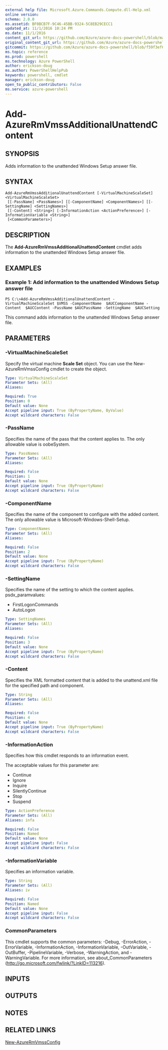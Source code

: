```yaml
---
external help file: Microsoft.Azure.Commands.Compute.dll-Help.xml
online version: 
schema: 2.0.0
ms.assetid: BF0BCB7F-9C46-45BB-9324-5C8EB29CECC1
updated_at: 11/1/2016 10:24 PM
ms.date: 11/1/2016
content_git_url: https://github.com/Azure/azure-docs-powershell/blob/master/azureps-cmdlets-docs/ResourceManager/AzureRM.Compute/v1.3.4/Add-AzureRmVmssAdditionalUnattendContent.md
original_content_git_url: https://github.com/Azure/azure-docs-powershell/blob/master/azureps-cmdlets-docs/ResourceManager/AzureRM.Compute/v1.3.4/Add-AzureRmVmssAdditionalUnattendContent.md
gitcommit: https://github.com/Azure/azure-docs-powershell/blob/f59f3ef60bc592383812213e69fd77ba950759ed/azureps-cmdlets-docs/ResourceManager/AzureRM.Compute/v1.3.4/Add-AzureRmVmssAdditionalUnattendContent.md
ms.topic: reference
ms.prod: powershell
ms.technology: Azure PowerShell
author: erickson-doug
ms.author: PowerShellHelpPub
keywords: powershell, cmdlet
manager: erickson-doug
open_to_public_contributors: False
ms.service: azure-powershell
---
```


# Add-AzureRmVmssAdditionalUnattendContent

## SYNOPSIS
Adds information to the unattended Windows Setup answer file.

## SYNTAX

```
Add-AzureRmVmssAdditionalUnattendContent [-VirtualMachineScaleSet] <VirtualMachineScaleSet>
 [[-PassName] <PassNames>] [[-ComponentName] <ComponentNames>] [[-SettingName] <SettingNames>]
 [[-Content] <String>] [-InformationAction <ActionPreference>] [-InformationVariable <String>]
 [<CommonParameters>]
```

## DESCRIPTION
The **Add-AzureRmVmssAdditionalUnattendContent** cmdlet adds information to the unattended Windows Setup answer file.

## EXAMPLES

### Example 1: Add information to the unattended Windows Setup answer file
```
PS C:\>Add-AzureRmVmssAdditionalUnattendContent -VirtualMachineScaleSet $VMSS -ComponentName  $AUCComponentName -Content  $AUCContent -PassName $AUCPassName -SettingName  $AUCSetting
```

This command adds information to the unattended Windows Setup answer file.

## PARAMETERS

### -VirtualMachineScaleSet
Specify the virtual machine **Scale Set** object.
You can use the New-AzureRmVmssConfig cmdlet to create the object.

```yaml
Type: VirtualMachineScaleSet
Parameter Sets: (All)
Aliases: 

Required: True
Position: 0
Default value: None
Accept pipeline input: True (ByPropertyName, ByValue)
Accept wildcard characters: False
```

### -PassName
Specifies the name of the pass that the content applies to.
The only allowable value is oobeSystem.

```yaml
Type: PassNames
Parameter Sets: (All)
Aliases: 

Required: False
Position: 1
Default value: None
Accept pipeline input: True (ByPropertyName)
Accept wildcard characters: False
```

### -ComponentName
Specifies the name of the component to configure with the added content.
The only allowable value is Microsoft-Windows-Shell-Setup.

```yaml
Type: ComponentNames
Parameter Sets: (All)
Aliases: 

Required: False
Position: 2
Default value: None
Accept pipeline input: True (ByPropertyName)
Accept wildcard characters: False
```

### -SettingName
Specifies the name of the setting to which the content applies.
psdx_paramvalues:

- FirstLogonCommands
- AutoLogon

```yaml
Type: SettingNames
Parameter Sets: (All)
Aliases: 

Required: False
Position: 3
Default value: None
Accept pipeline input: True (ByPropertyName)
Accept wildcard characters: False
```

### -Content
Specifies the XML formatted content that is added to the unattend.xml file for the specified path and component.

```yaml
Type: String
Parameter Sets: (All)
Aliases: 

Required: False
Position: 4
Default value: None
Accept pipeline input: True (ByPropertyName)
Accept wildcard characters: False
```

### -InformationAction
Specifies how this cmdlet responds to an information event.

The acceptable values for this parameter are:

- Continue
- Ignore
- Inquire
- SilentlyContinue
- Stop
- Suspend

```yaml
Type: ActionPreference
Parameter Sets: (All)
Aliases: infa

Required: False
Position: Named
Default value: None
Accept pipeline input: False
Accept wildcard characters: False
```

### -InformationVariable
Specifies an information variable.

```yaml
Type: String
Parameter Sets: (All)
Aliases: iv

Required: False
Position: Named
Default value: None
Accept pipeline input: False
Accept wildcard characters: False
```

### CommonParameters
This cmdlet supports the common parameters: -Debug, -ErrorAction, -ErrorVariable, -InformationAction, -InformationVariable, -OutVariable, -OutBuffer, -PipelineVariable, -Verbose, -WarningAction, and -WarningVariable. For more information, see about_CommonParameters (http://go.microsoft.com/fwlink/?LinkID=113216).

## INPUTS

## OUTPUTS

## NOTES

## RELATED LINKS

[New-AzureRmVmssConfig](xref:ResourceManager/AzureRM.Compute/v1.3.4/New-AzureRmVmssConfig.md)


